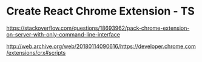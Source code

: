 # Create React Chrome Extension - TS

https://stackoverflow.com/questions/18693962/pack-chrome-extension-on-server-with-only-command-line-interface

http://web.archive.org/web/20180114090616/https://developer.chrome.com/extensions/crx#scripts

